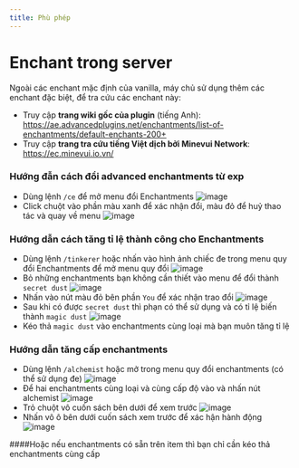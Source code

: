 ```yaml
---
title: Phù phép
---
```


# Enchant trong server

Ngoài các enchant mặc định của vanilla, máy chủ sử dụng thêm các enchant đặc biệt, để tra cứu các enchant này:

- Truy cập **trang wiki gốc của plugin** (tiếng Anh): https://ae.advancedplugins.net/enchantments/list-of-enchantments/default-enchants-200+
- Truy cập **trang tra cứu tiếng Việt dịch bởi Minevui Network**: https://ec.minevui.io.vn/
### Hướng đẫn cách đổi advanced enchantments từ exp
- Dùng lệnh `/ce` để mở menu đổi Enchantments 
  ![image](https://github.com/user-attachments/assets/bc520ade-6d14-4d18-958c-c89493bc0b41)
- Click chuột vào phần màu xanh để xác nhận đổi, màu đỏ để huỷ thao tác và quay về menu
  ![image](https://github.com/user-attachments/assets/75996157-16e7-46c7-862f-0664e2b5b856)

### Hướng dẫn cách tăng tỉ lệ thành công cho Enchantments
- Dùng lệnh `/tinkerer` hoặc nhấn vào hình ảnh chiếc đe trong menu quy đổi Enchantments để mở menu quy đổi
  ![image](https://github.com/user-attachments/assets/cdf7191e-79a5-48c4-a03a-6471e8640ba7)
- Bỏ những enchantments bạn không cần thiết vào menu để đổi thành `secret dust`
  ![image](https://github.com/user-attachments/assets/e6719c0f-0ce1-416e-9477-ba4016254492)
- Nhấn vào nút màu đỏ bên phần `You` để xác nhận trao đổi
  ![image](https://github.com/user-attachments/assets/bb1baea9-6838-4c4d-b86b-420673f58c3d)
- Sau khi có được `secret dust` thì phạn có thể sử dụng và có tỉ lệ biến thành `magic dust`
  ![image](https://github.com/user-attachments/assets/1af7b709-7327-4c5c-82a8-43250b0ca064)
- Kéo thả `magic dust` vào enchantments cùng loại mà bạn muôn tăng tỉ lệ

### Hướng dẫn tăng cấp enchantments
- Dùng lệnh `/alchemist` hoặc mở trong menu quy đổi enchantments (có thể sử dụng đe)
  ![image](https://github.com/user-attachments/assets/b323b2ea-24e1-4a89-92b6-d635df6be46d)
- Để hai enchantments cùng loại và cùng cấp độ vào và nhấn nút alchemist
  ![image](https://github.com/user-attachments/assets/cc7932fe-e175-4fd7-ac80-53bbc05bef02)
- Trỏ chuột vô cuốn sách bên dưới để xem trước
  ![image](https://github.com/user-attachments/assets/f4b95378-9da5-47f3-b972-7e83b43ebd7e)
- Nhấn vô ô bên dưới cuốn sách xem trước để xác hận hành động
  ![image](https://github.com/user-attachments/assets/331a0e2c-502b-4901-82ab-d83c8d4363c1)

####Hoặc nếu enchantments có sẵn trên item thì bạn chỉ cần kéo thả enchantments cùng cấp














 
